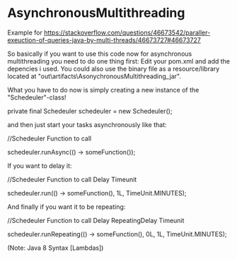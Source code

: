 # AsynchronousMultithreading
Example for https://stackoverflow.com/questions/46673542/paraller-exeuction-of-queries-java-by-multi-threads/46673727#46673727

So basically if you want to use this code now for asynchronous multithreading you need to do one thing first:
Edit your pom.xml and add the depencies i used. You could also use the binary file as a resource/library located at 
"out\artifacts\AsonychronousMultithreading_jar".

What you have to do now is simply creating a new instance of the "Schedeuler"-class!

private final Schedeuler schedeuler = new Schedeuler();

and then just start your tasks asynchronously like that:


  //Schedeuler             Function to call 
  
  schedeuler.runAsync(() -> someFunction());


If you want to delay it:

  //Schedeuler             Function to call    Delay Timeunit
  
  schedeuler.run(() -> someFunction(), 1L, TimeUnit.MINUTES);


And finally if you want it to be repeating:


  //Schedeuler             Function to call    Delay RepeatingDelay Timeunit
  
  schedeuler.runRepeating(() -> someFunction(), 0L, 1L, TimeUnit.MINUTES);


(Note: Java 8 Syntax [Lambdas])
